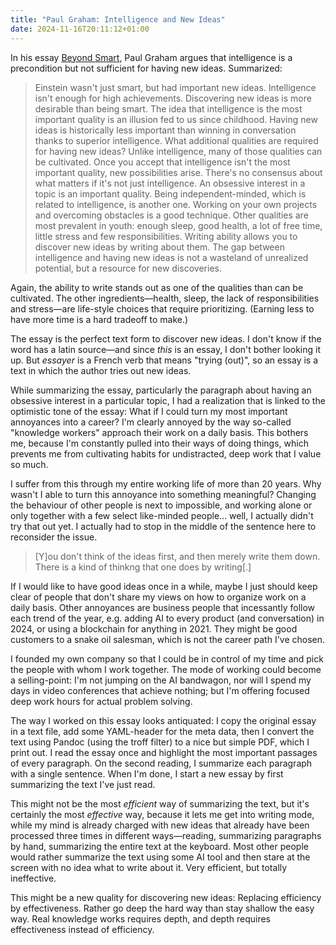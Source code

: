 ```yaml
---
title: "Paul Graham: Intelligence and New Ideas"
date: 2024-11-16T20:11:12+01:00
---
```


In his essay [Beyond Smart](https://paulgraham.com/smart.html), Paul Graham
argues that intelligence is a precondition but not sufficient for having new
ideas. Summarized:

> Einstein wasn't just smart, but had important new ideas. Intelligence isn't
> enough for high achievements. Discovering new ideas is more desirable than
> being smart. The idea that intelligence is the most important quality is an
> illusion fed to us since childhood. Having new ideas is historically less
> important than winning in conversation thanks to superior intelligence. What
> additional qualities are required for having new ideas? Unlike intelligence,
> many of those qualities can be cultivated. Once you accept that intelligence
> isn't the most important quality, new possibilities arise. There's no
> consensus about what matters if it's not just intelligence. An obsessive
> interest in a topic is an important quality. Being independent-minded, which
> is related to intelligence, is another one. Working on your own projects and
> overcoming obstacles is a good technique. Other qualities are most prevalent
> in youth: enough sleep, good health, a lot of free time, little stress and few
> responsibilities. Writing ability allows you to discover new ideas by writing
> about them. The gap between intelligence and having new ideas is not a
> wasteland of unrealized potential, but a resource for new discoveries.

Again, the ability to write stands out as one of the qualities than can be
cultivated. The other ingredients—health, sleep, the lack of responsibilities
and stress—are life-style choices that require prioritizing. (Earning less to
have more time is a hard tradeoff to make.)

The essay is the perfect text form to discover new ideas. I don't know if the
word has a latin source—and since _this_ is an essay, I don't bother looking it
up. But _essayer_ is a French verb that means "trying (out)", so an essay is a
text in which the author tries out new ideas.

While summarizing the essay, particularly the paragraph about having an
obsessive interest in a particular topic, I had a realization that is linked to
the optimistic tone of the essay: What if I could turn my most important
annoyances into a career? I'm clearly annoyed by the way so-called "knowledge
workers" approach their work on a daily basis. This bothers me, because I'm
constantly pulled into their ways of doing things, which prevents me from
cultivating habits for undistracted, deep work that I value so much.

I suffer from this through my entire working life of more than 20 years. Why
wasn't I able to turn this annoyance into something meaningful? Changing the
behaviour of other people is next to impossible, and working alone or only
together with a few select like-minded people… well, I actually didn't try that
out yet. I actually had to stop in the middle of the sentence here to reconsider
the issue.

> [Y]ou don't think of the ideas first, and then merely write them down. There
> is a kind of thinkng that one does by writing[.]

If I would like to have good ideas once in a while, maybe I just should keep
clear of people that don't share my views on how to organize work on a daily
basis. Other annoyances are business people that incessantly follow each trend
of the year, e.g. adding AI to every product (and conversation) in 2024, or
using a blockchain for anything in 2021. They might be good customers to a snake
oil salesman, which is not the career path I've chosen.

I founded my own company so that I could be in control of my time and pick the
people with whom I work together. The mode of working could become a
selling-point: I'm not jumping on the AI bandwagon, nor will I spend my days in
video conferences that achieve nothing; but I'm offering focused deep work hours
for actual problem solving.

The way I worked on this essay looks antiquated: I copy the original essay in a
text file, add some YAML-header for the meta data, then I convert the text using
Pandoc (using the troff filter) to a nice but simple PDF, which I print out. I
read the essay once and highlight the most important passages of every
paragraph. On the second reading, I summarize each paragraph with a single
sentence. When I'm done, I start a new essay by first summarizing the text I've
just read.

This might not be the most _efficient_ way of summarizing the text, but it's
certainly the most _effective_ way, because it lets me get into writing mode,
while my mind is already charged with new ideas that already have been processed
three times in different ways—reading, summarizing paragraphs by hand,
summarizing the entire text at the keyboard. Most other people would rather
summarize the text using some AI tool and then stare at the screen with no idea
what to write about it. Very efficient, but totally ineffective.

This might be a new quality for discovering new ideas: Replacing efficiency by
effectiveness. Rather go deep the hard way than stay shallow the easy way. Real
knowledge works requires depth, and depth requires effectiveness instead of
efficiency.
